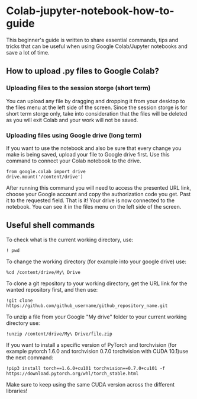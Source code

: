 # Colab-jupyter-notebook-how-to-guide
This beginner's guide is written to share essential commands, tips and tricks that can be useful when using Google Colab/Jupyter notebooks and save a lot of time.
## How to upload .py files to Google Colab?
### Uploading files to the session storge (short term)
You can upload any file by dragging and dropping it from your desktop to the files menu at the left side of the screen. Since the session storge is for short term storge only,  take into consideration that the files will be deleted as you will exit Colab and your work will not be saved.
### Uploading files using Google drive (long term)
If you want to use the notebook and also be sure that every change you make is being saved, upload your file to Google drive first. Use this command to connect your Colab notebook to the drive.
```
from google.colab import drive
drive.mount('/content/drive')
```
After running this command you will need to access the presented URL link, choose your Google account and copy the authorization code you get. Past it to the requested field.
That is it! Your drive is now connected to the notebook. You can see it in the files menu on the left side of the screen.
## Useful shell commands
To check what is the current working directory, use:
```
! pwd
```
To change the working directory (for example into your google drive) use:
```
%cd /content/drive/My\ Drive
```
To clone a git repository to your working directory, get the URL link for the wanted repository first, and then use:
```
!git clone https://github.com/github_username/github_repository_name.git
```
To unzip a file from your Google "My drive" folder to your current working directory use:
```
!unzip /content/drive/My\ Drive/file.zip
```
If you want to install a specific version of PyTorch and torchvision (for example pytorch 1.6.0 and torchvision 0.7.0 torchvision with CUDA 10.1)use the next command:
```
!pip3 install torch==1.6.0+cu101 torchvision==0.7.0+cu101 -f https://download.pytorch.org/whl/torch_stable.html
```
Make sure to keep using the same CUDA version across the different libraries!
